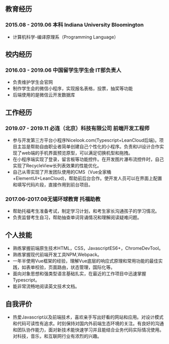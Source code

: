 ## 教育经历
### 2015.08 - 2019.06 本科 Indiana University Bloomington
- 计算机科学-编译原理系（Programming Language）

## 校内经历
### 2016.03 - 2019.06 中国留学生学生会 IT部负责人
- 负责维护学生会官网
- 制作学生会的微信小程序，实现报名表格，投票，抽奖等功能
- 后端使用的是微信云开发数据库

## 工作经历
### 2019.07 - 2019.11 必连（北京）科技有限公司 前端开发工程师
- 参与开发第三方平台小程序Nicelook.com(Typescript+LeanCloud后端)。项目主旨是帮助自由职业者简单创建自己个性化的小程序。负责和UI设计合作实现了web端的手机界面预览原型，可以满足切换机型和拖拽。
- 在小程序端实现了登录，留言板等功能控件。在开发图片瀑布流控件时，自己实现了RecycleView长列表效果的性能优化。
- 自己从零实现了开发团队使用的CMS（Vue全家桶+ElementUI+LeanCloud)，帮助前后台合作。使开发人员可以在界面上配置和填写代码片段，直接作用到前台项目。

### 2017.06-2017.08无锡环球教育 托福助教
- 帮助托福考生准备考试，制定学习计划，和考生家长沟通孩子的学习情况。
- 负责监督考生自习，帮助抽查单词背诵情况和理解阅读疑难问题。

## 个人技能
- 熟练掌握前端原生技术HTML，CSS，JavascriptES6+，ChromeDevTool。
- 熟练掌握现代前端开发工具NPM,Webpack。
- 一年半使用Vue框架的经验，理解Vue底层的响应式原理和常用功能的最佳实践，如表单校验，页面路由，状态管理，国际化等。
- 面向对象思想和强类型语言基础扎实，在最近的工作项目中迅速掌握Typescript。
- 能非常流畅地阅读英文技术文档。

## 自我评价
- 热爱Javascript以及前端技术，喜欢亲手写出好看的网站和应用。对设计模式和代码可读性有追求。时刻保持对国内外前端生态环境的关注。有良好的沟通和团队协作能力，面对新技术能快速学习并且能结合业务代码实际情况使用。对科技，音乐，和互联网行业有浓烈的兴趣。